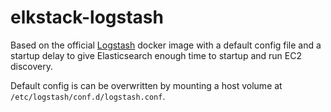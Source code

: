 elkstack-logstash
=================
Based on the official [Logstash](https://registry.hub.docker.com/_/logstash/)
docker image with a default config file and a startup delay to give 
Elasticsearch enough time to startup and run EC2 discovery.

Default config is can be overwritten by mounting a host volume at `/etc/logstash/conf.d/logstash.conf`.

